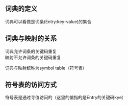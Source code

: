 ## 词典的定义
词典可以看做是词条(Entry:key-value)的集合

## 词典与映射的关系  
词典允许词条的关键码重复  
映射不允许词条的关键码重复  

词典与映射统称为symbol table（符号表）

## 符号表的访问方式  
符号表是通过寻值访问的（这里的值指的是Entry的关键码kye）